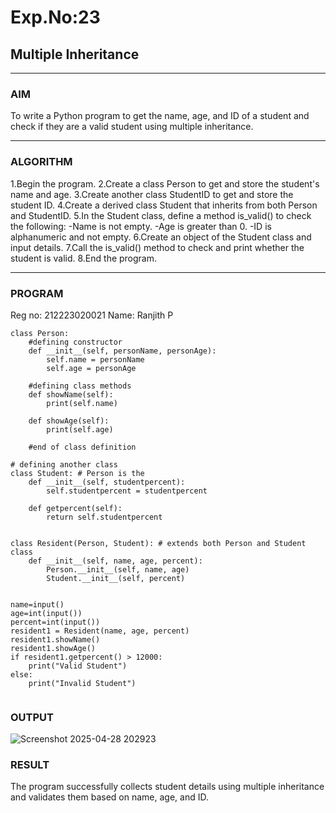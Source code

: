 # Exp.No:23  
## Multiple Inheritance

---

### AIM  
To write a Python program to get the name, age, and ID of a student and check if they are a valid student using multiple inheritance.

---

### ALGORITHM

1.Begin the program.
2.Create a class Person to get and store the student's name and age.
3.Create another class StudentID to get and store the student ID.
4.Create a derived class Student that inherits from both Person and StudentID.
5.In the Student class, define a method is_valid() to check the following:
       -Name is not empty.
       -Age is greater than 0.
       -ID is alphanumeric and not empty.
6.Create an object of the Student class and input details.
7.Call the is_valid() method to check and print whether the student is valid.
8.End the program.

---

### PROGRAM
Reg no: 212223020021
Name: Ranjith P

```
class Person:  
    #defining constructor  
    def __init__(self, personName, personAge):  
        self.name = personName  
        self.age = personAge  
  
    #defining class methods  
    def showName(self):  
        print(self.name)  
  
    def showAge(self):  
        print(self.age)  
  
    #end of class definition  
  
# defining another class  
class Student: # Person is the  
    def __init__(self, studentpercent):  
        self.studentpercent = studentpercent  
  
    def getpercent(self):  
        return self.studentpercent  
  
  
class Resident(Person, Student): # extends both Person and Student class  
    def __init__(self, name, age, percent):  
        Person.__init__(self, name, age)  
        Student.__init__(self, percent)  
  
  
name=input()
age=int(input())
percent=int(input())
resident1 = Resident(name, age, percent)  
resident1.showName()  
resident1.showAge()  
if resident1.getpercent() > 12000:
    print("Valid Student")
else:
    print("Invalid Student")
    

```

### OUTPUT
![Screenshot 2025-04-28 202923](https://github.com/user-attachments/assets/cb85c5c5-5b9a-471e-9ee3-1fef6b3c8074)



### RESULT
The program successfully collects student details using multiple inheritance and validates them based on name, age, and ID.



